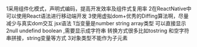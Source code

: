 1采用组件化模式，声明式编码，提高开发效率及组件式复用率
2在ReactNative中可以使用React语法进行移动端开发
3使用虚拟dom+优秀的Diffing算法啊，尽量减少与真实dom交互
jsx语法
1当变量是number string array类型 可以直接显示
2null undefind boolean ,需要显示成字符串 转换方式很多比如tostring 和空字符串拼接，string变量等方式
3对象类型不能作为子元素
